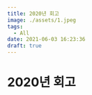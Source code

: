 ```yaml
---
title: 2020년 회고
image: ./assets/1.jpeg
tags:
  - All
date: 2021-06-03 16:23:36
draft: true
---
```


# 2020년 회고

